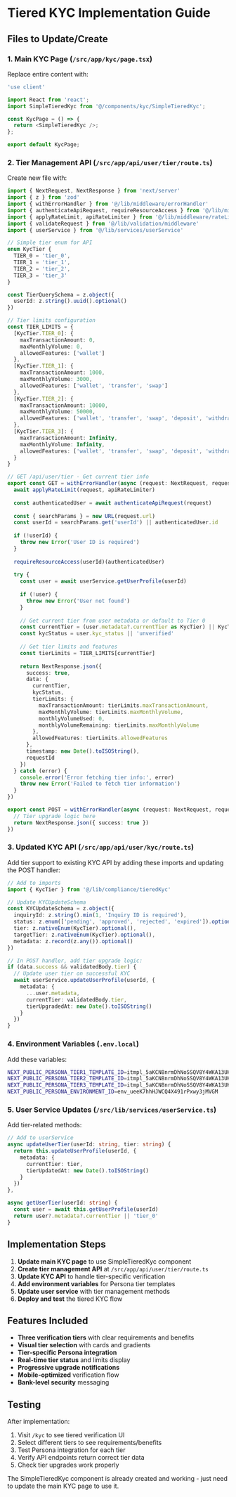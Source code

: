 # Tiered KYC Implementation Guide

## Files to Update/Create

### 1. Main KYC Page (`/src/app/kyc/page.tsx`)
Replace entire content with:
```typescript
'use client'

import React from 'react';
import SimpleTieredKyc from '@/components/kyc/SimpleTieredKyc';

const KycPage = () => {
  return <SimpleTieredKyc />;
};

export default KycPage;
```

### 2. Tier Management API (`/src/app/api/user/tier/route.ts`)
Create new file with:
```typescript
import { NextRequest, NextResponse } from 'next/server'
import { z } from 'zod'
import { withErrorHandler } from '@/lib/middleware/errorHandler'
import { authenticateApiRequest, requireResourceAccess } from '@/lib/middleware/auth'
import { applyRateLimit, apiRateLimiter } from '@/lib/middleware/rateLimiting'
import { validateRequest } from '@/lib/validation/middleware'
import { userService } from '@/lib/services/userService'

// Simple tier enum for API
enum KycTier {
  TIER_0 = 'tier_0',
  TIER_1 = 'tier_1', 
  TIER_2 = 'tier_2',
  TIER_3 = 'tier_3'
}

const TierQuerySchema = z.object({
  userId: z.string().uuid().optional()
})

// Tier limits configuration
const TIER_LIMITS = {
  [KycTier.TIER_0]: {
    maxTransactionAmount: 0,
    maxMonthlyVolume: 0,
    allowedFeatures: ['wallet']
  },
  [KycTier.TIER_1]: {
    maxTransactionAmount: 1000,
    maxMonthlyVolume: 3000,
    allowedFeatures: ['wallet', 'transfer', 'swap']
  },
  [KycTier.TIER_2]: {
    maxTransactionAmount: 10000,
    maxMonthlyVolume: 50000,
    allowedFeatures: ['wallet', 'transfer', 'swap', 'deposit', 'withdraw', 'bridge', 'defi']
  },
  [KycTier.TIER_3]: {
    maxTransactionAmount: Infinity,
    maxMonthlyVolume: Infinity,
    allowedFeatures: ['wallet', 'transfer', 'swap', 'deposit', 'withdraw', 'bridge', 'defi', 'card', 'loan']
  }
}

// GET /api/user/tier - Get current tier info
export const GET = withErrorHandler(async (request: NextRequest, requestId: string) => {
  await applyRateLimit(request, apiRateLimiter)
  
  const authenticatedUser = await authenticateApiRequest(request)
  
  const { searchParams } = new URL(request.url)
  const userId = searchParams.get('userId') || authenticatedUser.id
  
  if (!userId) {
    throw new Error('User ID is required')
  }
  
  requireResourceAccess(userId)(authenticatedUser)
  
  try {
    const user = await userService.getUserProfile(userId)
    
    if (!user) {
      throw new Error('User not found')
    }
    
    // Get current tier from user metadata or default to Tier 0
    const currentTier = (user.metadata?.currentTier as KycTier) || KycTier.TIER_0
    const kycStatus = user.kyc_status || 'unverified'
    
    // Get tier limits and features
    const tierLimits = TIER_LIMITS[currentTier]
    
    return NextResponse.json({
      success: true,
      data: {
        currentTier,
        kycStatus,
        tierLimits: {
          maxTransactionAmount: tierLimits.maxTransactionAmount,
          maxMonthlyVolume: tierLimits.maxMonthlyVolume,
          monthlyVolumeUsed: 0,
          monthlyVolumeRemaining: tierLimits.maxMonthlyVolume
        },
        allowedFeatures: tierLimits.allowedFeatures
      },
      timestamp: new Date().toISOString(),
      requestId
    })
  } catch (error) {
    console.error('Error fetching tier info:', error)
    throw new Error('Failed to fetch tier information')
  }
})

export const POST = withErrorHandler(async (request: NextRequest, requestId: string) => {
  // Tier upgrade logic here
  return NextResponse.json({ success: true })
})
```

### 3. Updated KYC API (`/src/app/api/user/kyc/route.ts`)
Add tier support to existing KYC API by adding these imports and updating the POST handler:
```typescript
// Add to imports
import { KycTier } from '@/lib/compliance/tieredKyc'

// Update KYCUpdateSchema
const KYCUpdateSchema = z.object({
  inquiryId: z.string().min(1, 'Inquiry ID is required'),
  status: z.enum(['pending', 'approved', 'rejected', 'expired']).optional(),
  tier: z.nativeEnum(KycTier).optional(),
  targetTier: z.nativeEnum(KycTier).optional(),
  metadata: z.record(z.any()).optional()
})

// In POST handler, add tier upgrade logic:
if (data.success && validatedBody.tier) {
  // Update user tier on successful KYC
  await userService.updateUserProfile(userId, {
    metadata: {
      ...user.metadata,
      currentTier: validatedBody.tier,
      tierUpgradedAt: new Date().toISOString()
    }
  })
}
```

### 4. Environment Variables (`.env.local`)
Add these variables:
```bash
NEXT_PUBLIC_PERSONA_TIER1_TEMPLATE_ID=itmpl_5aKCN8nrmDhNoSSQV8Y4WKA13UK8
NEXT_PUBLIC_PERSONA_TIER2_TEMPLATE_ID=itmpl_5aKCN8nrmDhNoSSQV8Y4WKA13UK8
NEXT_PUBLIC_PERSONA_TIER3_TEMPLATE_ID=itmpl_5aKCN8nrmDhNoSSQV8Y4WKA13UK8
NEXT_PUBLIC_PERSONA_ENVIRONMENT_ID=env_ueeK7hhHJWCQ4X491rPxwy3jMVGM
```

### 5. User Service Updates (`/src/lib/services/userService.ts`)
Add tier-related methods:
```typescript
// Add to userService
async updateUserTier(userId: string, tier: string) {
  return this.updateUserProfile(userId, {
    metadata: {
      currentTier: tier,
      tierUpdatedAt: new Date().toISOString()
    }
  })
},

async getUserTier(userId: string) {
  const user = await this.getUserProfile(userId)
  return user?.metadata?.currentTier || 'tier_0'
}
```

## Implementation Steps

1. **Update main KYC page** to use SimpleTieredKyc component
2. **Create tier management API** at `/src/app/api/user/tier/route.ts`
3. **Update KYC API** to handle tier-specific verification
4. **Add environment variables** for Persona tier templates
5. **Update user service** with tier management methods
6. **Deploy and test** the tiered KYC flow

## Features Included

- **Three verification tiers** with clear requirements and benefits
- **Visual tier selection** with cards and gradients
- **Tier-specific Persona integration** 
- **Real-time tier status** and limits display
- **Progressive upgrade notifications**
- **Mobile-optimized** verification flow
- **Bank-level security** messaging

## Testing

After implementation:
1. Visit `/kyc` to see tiered verification UI
2. Select different tiers to see requirements/benefits
3. Test Persona integration for each tier
4. Verify API endpoints return correct tier data
5. Check tier upgrades work properly

The SimpleTieredKyc component is already created and working - just need to update the main KYC page to use it.
